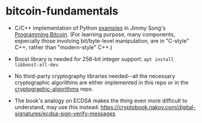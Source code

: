 # bitcoin-fundamentals

* C/C++ implementation of Python [examples](https://github.com/jimmysong/programmingbitcoin) 
in Jimmy Song's [Programming Bitcoin](https://www.oreilly.com/library/view/programming-bitcoin/9781492031482/).
(For learning purpose, many components, especially those involving bit/byte-level manipulation, are in "C-style" C++, rather than
"modern-style" C++.)

* Boost library is needed for 256-bit integer support: `apt install libboost-all-dev` 

* No third-party cryptography libraries needed--all the necessary cryptographic algorithms are either
implemented in this repo or in the [cryptographic-algorithms](https://github.com/alex-lt-kong/cryptographic-algorithms) 
repo.

* The book's analogy on ECDSA makes the thing even more difficult to understand, may use this instead: https://cryptobook.nakov.com/digital-signatures/ecdsa-sign-verify-messages